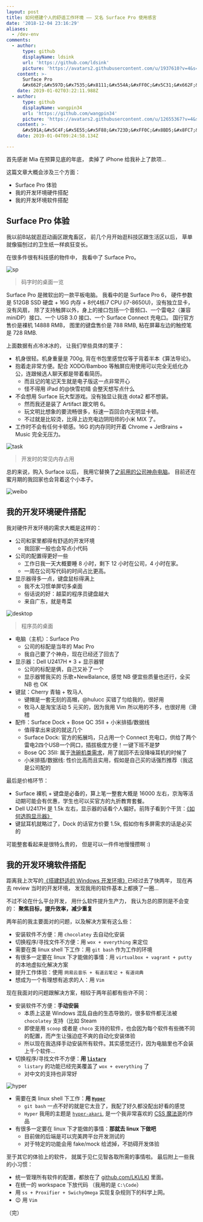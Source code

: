 ```yaml
---
layout: post
title: 如何搭建个人的舒适工作环境 —— 又名 Surface Pro 使用感言
date: '2018-12-04 23:16:29'
aliases:
  - /dev-env
comments:
  - author:
      type: github
      displayName: ldsink
      url: 'https://github.com/ldsink'
      picture: 'https://avatars2.githubusercontent.com/u/1937610?v=4&s=73'
    content: >-
      Surface Pro
      &#x662F;&#x597D;&#x7535;&#x8111;&#x554A;&#xFF0C;&#x5C31;&#x662F;&#x4E0D;&#x80FD;&#x73A9;&#x6E38;&#x620F;&#x3002;&#xFF1A;P
    date: 2019-01-02T03:22:11.988Z
  - author:
      type: github
      displayName: wangpin34
      url: 'https://github.com/wangpin34'
      picture: 'https://avatars2.githubusercontent.com/u/12655367?v=4&s=73'
    content: >-
      &#x591A;&#x5C4F;&#x5E55;&#x5F88;&#x723D;&#xFF0C;&#x8BD5;&#x8FC7;&#x4E00;&#x6B21;&#x5C31;&#x56DE;&#x4E0D;&#x53BB;&#x54C8;
    date: 2019-01-04T09:24:58.134Z

---
```


首先感谢 Mia 在预算见底的年底，
卖掉了 iPhone 给我补上了款项…

<!--MORE-->

这篇文章大概会涉及三个方面：

- Surface Pro 体验
- 我的开发环境硬件搭配
- 我的开发环境软件搭配


## Surface Pro 体验

我以前B站就逛逛动画区跟鬼畜区，
前几个月开始逛科技区跟生活区以后，
草单就像猫刨过的卫生纸一样疯狂变长。

在很多件很有科技感的物件中，
我看中了 Surface Pro。

![sp](/assets/pics/env/sp.jpg)
> 码字时的桌面一览

Surface Pro 是微软出的一款平板电脑。
我看中的是 Surface Pro 6，
硬件参数是 512GB SSD 硬盘 + 16G 内存 + 8代4核i7 CPU (i7-8650U)，没有独立显卡，没有风扇，
除了支持触屏以外，身上的接口包括一个音频口、一个雷电2（兼容 miniDP）接口、一个 USB 3.0 接口、一个 Surface Connect 充电口。
国行官方售价是裸机 14888 RMB，
图里的键盘售价是 788 RMB,
粘在屏幕左边的触控笔是 728 RMB.

上面数据有点冷冰冰的，
让我们举些具体的栗子：

- 机身很轻。机身重量是 700g, 背在书包里感觉仅等于背着半本《算法导论》。
- 抱着走非常方便。配合 XODO/Bamboo 等触屏应用使用可以完全无纸化办公，连跟候选人聊天都是带着看简历。
  - 而且记的笔记天生就是电子版这一点非常开心
  - 怪不得用 iPad 的@快雪初晴 会整天想写点什么
- 不会想用 Surface 玩大型游戏。没有独显让我连 dota2 都不想装。
  - 然而我还是装了 Artifact 跟文明 6。
  - 玩文明比想象的要流畅很多，标速一百回合内无明显卡顿。
  - 不过就是比较烫，比得上边充电边阴阳师的小米 MIX 了。
- 工作时不会有任何卡顿感。16G 的内存同时开着 Chrome + JetBrains + Music 完全无压力。

![task](/assets/pics/env/tasks.jpg)
> 开发时的常见内存占用

总的来说，购入 Surface 以后，
我用它替换了[之前用的公司神舟电脑][hasee-story]。
目前还在蜜月期的我回家也会背着这个小本子。

![weibo](/assets/pics/env/weibo.jpg)


## 我的开发环境硬件搭配

我对硬件开发环境的需求大概是这样的：

- 公司和家里都得有舒适的开发环境
  - 我回家一般也会写点小代码
- 公司的配置得更好一些
  - 工作日我一天大概要睡 8 小时，剩下 12 小时在公司，4 小时在家。
  - 一周在公司写代码的时间占比更高。
- 显示器得多一点，键盘鼠标得满上
  - 我不太习惯单屏切多桌面
  - 俗话说的好：越菜的程序员键盘越大
  - 来自广东，就是粤菜

![desktop](/assets/pics/env/desktop.jpg)
> 程序员的桌面

- 电脑（主机）：Surface Pro
  - 公司的标配是当年的 Mac Pro
  - 我自己要了个神舟，现在已经还了回去了
- 显示器：Dell U2417H * 3 + 显示器臂
  - 公司的标配是俩，自己又补了一个
  - 显示器臂我买的 乐歌+NewBalance, 感觉 NB 便宜些质量也还行，全买 NB 也 OK
- 键鼠：Cherry 青轴 + 牧马人
  - 键帽是一套无刻的高帽，@hulucc 买错了匀给我的，很好用
  - 牧马人是淘宝活动 5 元买的，因为我用 Vim 所以用的不多，也很好用（滑稽
- 配件：Surface Dock + Bose QC 35II + 小米排插/数据线
  - 值得拿出来说的就这几个
  - Surface Dock: 官方的拓展坞，只占用一个 Connect 充电口，供给了两个雷电2四个USB一个网口，插拔极度方便！一键下班不是梦
  - Bose QC 35II: 属于[洗碗机类需求][qc]，用了就回不去没降噪耳机的时候了
  - 小米排插/数据线: 性价比高而且实用，假如是自己买的话强烈推荐（我这是公司配的

最后是价格环节：

- Surface 裸机 + 键盘是必备的，算上笔一整套大概是 16000 左右，京淘等活动期可能会有优惠，学生也可以买官方的九折教育套餐。
- Dell U2417H 是 1.5k 左右，显示器的话看个人偏好。前阵子看到个干货：[《如何选购显示器》][monitor]
- 键鼠耳机就略过了，Dock 的话官方价要 1.5k, 假如你有多屏需求的话是必买的

可能整套看起来是很特么贵的，
但是可以一件件地慢慢攒啊 :)


## 我的开发环境软件搭配

距离我上次写的[《搭建舒适的 Windows 开发环境》][dev-env]已经过去了快两年，
现在再去 review 当时的开发环境，
发现我用的软件基本上都换了一圈…

不过不论在什么平台开发，
用什么软件提升生产力，
我认为总的原则是不会变的：
**聚焦目标，提升效率，减少重复**

两年前的我主要面对的问题，以及解决方案有这么些：

- 安装软件不方便：用 `chocolatey` 去自动化安装
- 切换程序/寻找文件不方便：用 `wox + everything` 来定位
- 需要在类 linux shell 下工作：用 `git bash` 作为工作的环境
- 有很多一定要在 linux 下才能做的事情：用 `virtualbox + vagrant + putty` 的本地虚拟化解决方案
- 提升工作体验：使用 `网易云音乐 + 有道云笔记 + 有道词典`
- 想成为一个有理想有追求的人：用 `Vim`

现在我面对的问题跟解决方案，相较于两年前都有些许不同：

- 安装软件不方便：**手动安装**
  - 本质上这是 Windows 混乱自由的生态导致的，很多软件都无法被 `chocolatey` 支持（比如 Steam
  - 即使是用 `scoop` 或者是 `choco` 支持的软件，也会因为每个软件有些微不同的配置，而产生让强迫症不爽的自动化安装体验
  - 所以现在我选择手动安装所有软件。其实感觉还行，因为电脑里也不会装上千个软件…
- 切换程序/寻找文件不方便：**用 [`listary`][listary]**
  - `listary` 的功能已经完美覆盖了 `wox + everything` 了
  - 对中文的支持也非常好

![hyper](/assets/pics/env/hyper.jpg)

- 需要在类 linux shell 下工作：**用 [`Hyper`][hyper]**
  - `git bash` 一点不好的就是它太丑了，我配了好久都没配出好看的感觉
  - `Hyper` 我用的主题是 [`hyper-akari`][akari], 是一个我非常喜欢的 [CSS 魔法哥][yui540]的作品
- 有很多一定要在 linux 下才能做的事情：**那就去 linux 下做吧**
  - 目前做的后端是可以完美跨平台开发测试的
  - 对于特定的功能会用 fake/mock 给滤掉，不妨碍开发体验

至于其它的体验上的软件，
就属于见仁见智各取所需的事情啦。
最后附上一些我的小习惯：

- 统一管理所有软件的配置，都放在了 [github.com/LKI/LKI][lki] 里面。
- 在统一的 workspace 下放代码 （我用的是 `C:\Code`）
- 用 `ss + Proxifier + SwichyOmega` 实现复杂规则下的科学上网。
- :wink: 用 `Vim`

（完）


[akari]: https://github.com/yui540/hyper-akari
[dev-env]: /windows-dev-env
[hasee-story]: /my-friend-ldsink
[hyper]: https://hyper.is/
[listary]: https://www.listary.com/
[monitor]: https://www.zhihu.com/question/35668312/answer/446745873
[qc]: https://zhuanlan.zhihu.com/p/20665153
[yui540]: https://yui540.graphics
[lki]: https://github.com/LKI/LKI
